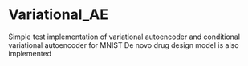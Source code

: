 # Variational_AE
Simple test implementation of variational autoencoder and conditional variational autoencoder for MNIST
De novo drug design model is also implemented
